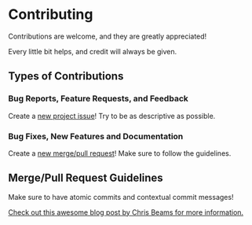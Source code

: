 # Contributing
Contributions are welcome, and they are greatly appreciated!

Every little bit helps, and credit will always be given.

## Types of Contributions

### Bug Reports, Feature Requests, and Feedback
Create a [new project issue][1]! Try to be as descriptive as possible.

### Bug Fixes, New Features and Documentation
Create a [new merge/pull request][2]! Make sure to follow the guidelines.

## Merge/Pull Request Guidelines
Make sure to have atomic commits and contextual commit messages!

[Check out this awesome blog post by Chris Beams for more information.][3]

[1]: https://github.com/daspanel/svc-panel/issues/new
[2]: https://github.com/daspanel/svc-panel/compare
[3]: http://chris.beams.io/posts/git-commit/
